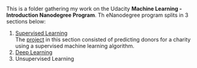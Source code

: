 This is a folder gathering my work on the Udacity **Machine Learning - Introduction Nanodegree Program**.   Th eNanodegree program splits in 3 sections below: 

1. [Supervised Learning](https://github.com/Lamiaka/Udacity/tree/master/IntroductionMachineLearning/Supervised%20Learning)  
The [project](https://github.com/Lamiaka/Udacity/tree/master/IntroductionMachineLearning/Supervised%20Learning/9-Project-FindingCharityDonors) in this section consisted of predicting donors for a charity using a supervised machine learning algorithm.
2. [Deep Learning](https://github.com/Lamiaka/Udacity/tree/master/IntroductionMachineLearning/Deep%20Learning)
3. Unsupervised Learning
